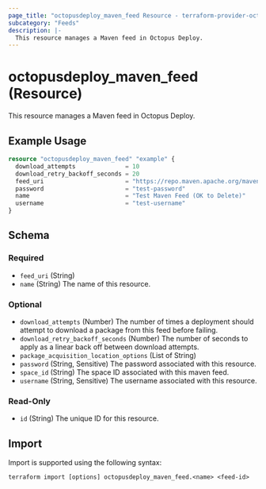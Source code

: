 ```yaml
---
page_title: "octopusdeploy_maven_feed Resource - terraform-provider-octopusdeploy"
subcategory: "Feeds"
description: |-
  This resource manages a Maven feed in Octopus Deploy.
---
```


# octopusdeploy_maven_feed (Resource)

This resource manages a Maven feed in Octopus Deploy.

## Example Usage

```terraform
resource "octopusdeploy_maven_feed" "example" {
  download_attempts              = 10
  download_retry_backoff_seconds = 20
  feed_uri                       = "https://repo.maven.apache.org/maven2/"
  password                       = "test-password"
  name                           = "Test Maven Feed (OK to Delete)"
  username                       = "test-username"
}
```
<!-- schema generated by tfplugindocs -->
## Schema

### Required

- `feed_uri` (String)
- `name` (String) The name of this resource.

### Optional

- `download_attempts` (Number) The number of times a deployment should attempt to download a package from this feed before failing.
- `download_retry_backoff_seconds` (Number) The number of seconds to apply as a linear back off between download attempts.
- `package_acquisition_location_options` (List of String)
- `password` (String, Sensitive) The password associated with this resource.
- `space_id` (String) The space ID associated with this maven feed.
- `username` (String, Sensitive) The username associated with this resource.

### Read-Only

- `id` (String) The unique ID for this resource.

## Import

Import is supported using the following syntax:

```shell
terraform import [options] octopusdeploy_maven_feed.<name> <feed-id>
```
